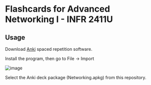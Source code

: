 # Flashcards for Advanced Networking I - INFR 2411U

## Usage

Download [Anki](https://apps.ankiweb.net/#download) spaced repetition software.

Install the program, then go to File -> Import

![image](https://user-images.githubusercontent.com/112788185/202497485-b0eaabb9-be3c-4fb4-bbd1-3bf564f6a698.png)

Select the Anki deck package (Networking.apkg) from this repository. 
